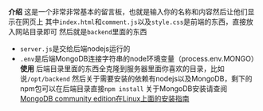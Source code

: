 **介绍**
这是一个非常非常基本的留言板，也就是输入你的名称和内容然后让他们显示在网页上
其中`index.html`和`comment.js`以及`style.css`是前端的东西，直接放入网站目录即可
然后就是`backend`里面的东西
- `server.js`是交给后端nodejs运行的
- `.env`是后端MongoDB连接字符串的node环境变量（process.env.MONGO）
**使用**
后端目录里面的东西全克隆到服务器里面你喜欢的目录，比如说`/opt/backend`
然后关于需要安装的依赖有nodejs以及MongoDB，剩下的npm包可以在后端目录直接`npm install`
关于MongoDB安装请查阅[MongoDB community edition在Linux上面的安装指南](https://www.mongodb.com/zh-cn/docs/manual/administration/install-on-linux/)